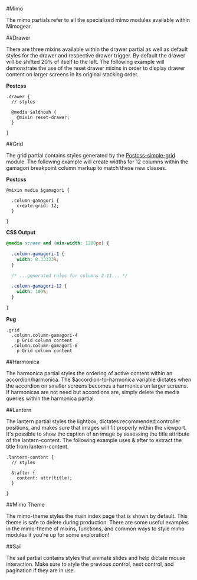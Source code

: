 #Mimo

The mimo partials refer to all the specialized mimo modules available within Mimogear.

##Drawer

There are three mixins available within the drawer partial as well as default styles for the drawer and respective drawer trigger. By default the drawer will be shifted 20% of itself to the left. The following example will demonstrate the use of the reset drawer mixins in order to display drawer content on larger screens in its original stacking order.

**Postcss**

```postcss
.drawer {
  // styles

  @media $aldnoah {
    @mixin reset-drawer;
  }

}
```

##Grid

The grid partial contains styles generated by the [Postcss-simple-grid](https://github.com/iamfrntdv/postcss-simple-grid) module. The following example will create widths for 12 columns within the gamagori breakpoint column markup to match these new classes.

**Postcss**

```postcss
@mixin media $gamagori {

  .column-gamagori {
    create-grid: 12;
  }

}
```

**CSS Output**

```css
@media screen and (min-width: 1200px) {

  .column-gamagori-1 {
    width: 8.33333%;
  }

  /* ...generated rules for columns 2-11... */

  .column-gamagori-12 {
    width: 100%;
  }

}
```

**Pug**

```pug
.grid
  .column.column-gamagori-4
    p Grid column content
  .column.column-gamagori-8
    p Grid column content
```

##Harmonica

The harmonica partial styles the ordering of active content within an accordion/harmonica. The $accordion-to-harmonica variable dictates when the accordion on smaller screens becomes a harmonica on larger screens. If harmonicas are not need but accordions are, simply delete the media queries within the harmonica partial.

##Lantern

The lantern partial styles the lightbox, dictates recommended controller positions, and makes sure that images will fit properly within the viewport. It's possible to show the caption of an image by assessing the title attribute of the lantern-content. The following example uses &:after to extract the title from lantern-content.

```postcss
.lantern-content {
  // styles

  &:after {
    content: attr(title);
  }

}
```

##Mimo Theme

The mimo-theme styles the main index page that is shown by default. This theme is safe to delete during production. There are some useful examples in the mimo-theme of mixins, functions, and common ways to style mimo modules if you're up for some exploration!

##Sail

The sail partial contains styles that animate slides and help dictate mouse interaction. Make sure to style the previous control, next control, and pagination if they are in use.
